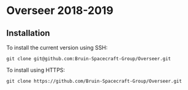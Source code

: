 # Overseer 2018-2019

## Installation

To install the current version using SSH:
```
git clone git@github.com:Bruin-Spacecraft-Group/Overseer.git
```

To install using HTTPS:
```
git clone https://github.com/Bruin-Spacecraft-Group/Overseer.git
```